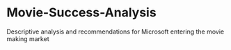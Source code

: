 # Movie-Success-Analysis
Descriptive analysis and recommendations for Microsoft entering the movie making market
